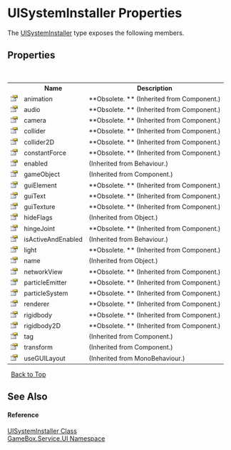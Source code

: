 # UISystemInstaller Properties
 

The <a href="a2d84f0c-75b6-826d-216d-704f58120add">UISystemInstaller</a> type exposes the following members.


## Properties
&nbsp;<table><tr><th></th><th>Name</th><th>Description</th></tr><tr><td>![Public property](media/pubproperty.gif "Public property")</td><td>animation</td><td> **Obsolete. ** (Inherited from Component.)</td></tr><tr><td>![Public property](media/pubproperty.gif "Public property")</td><td>audio</td><td> **Obsolete. ** (Inherited from Component.)</td></tr><tr><td>![Public property](media/pubproperty.gif "Public property")</td><td>camera</td><td> **Obsolete. ** (Inherited from Component.)</td></tr><tr><td>![Public property](media/pubproperty.gif "Public property")</td><td>collider</td><td> **Obsolete. ** (Inherited from Component.)</td></tr><tr><td>![Public property](media/pubproperty.gif "Public property")</td><td>collider2D</td><td> **Obsolete. ** (Inherited from Component.)</td></tr><tr><td>![Public property](media/pubproperty.gif "Public property")</td><td>constantForce</td><td> **Obsolete. ** (Inherited from Component.)</td></tr><tr><td>![Public property](media/pubproperty.gif "Public property")</td><td>enabled</td><td> (Inherited from Behaviour.)</td></tr><tr><td>![Public property](media/pubproperty.gif "Public property")</td><td>gameObject</td><td> (Inherited from Component.)</td></tr><tr><td>![Public property](media/pubproperty.gif "Public property")</td><td>guiElement</td><td> **Obsolete. ** (Inherited from Component.)</td></tr><tr><td>![Public property](media/pubproperty.gif "Public property")</td><td>guiText</td><td> **Obsolete. ** (Inherited from Component.)</td></tr><tr><td>![Public property](media/pubproperty.gif "Public property")</td><td>guiTexture</td><td> **Obsolete. ** (Inherited from Component.)</td></tr><tr><td>![Public property](media/pubproperty.gif "Public property")</td><td>hideFlags</td><td> (Inherited from Object.)</td></tr><tr><td>![Public property](media/pubproperty.gif "Public property")</td><td>hingeJoint</td><td> **Obsolete. ** (Inherited from Component.)</td></tr><tr><td>![Public property](media/pubproperty.gif "Public property")</td><td>isActiveAndEnabled</td><td> (Inherited from Behaviour.)</td></tr><tr><td>![Public property](media/pubproperty.gif "Public property")</td><td>light</td><td> **Obsolete. ** (Inherited from Component.)</td></tr><tr><td>![Public property](media/pubproperty.gif "Public property")</td><td>name</td><td> (Inherited from Object.)</td></tr><tr><td>![Public property](media/pubproperty.gif "Public property")</td><td>networkView</td><td> **Obsolete. ** (Inherited from Component.)</td></tr><tr><td>![Public property](media/pubproperty.gif "Public property")</td><td>particleEmitter</td><td> **Obsolete. ** (Inherited from Component.)</td></tr><tr><td>![Public property](media/pubproperty.gif "Public property")</td><td>particleSystem</td><td> **Obsolete. ** (Inherited from Component.)</td></tr><tr><td>![Public property](media/pubproperty.gif "Public property")</td><td>renderer</td><td> **Obsolete. ** (Inherited from Component.)</td></tr><tr><td>![Public property](media/pubproperty.gif "Public property")</td><td>rigidbody</td><td> **Obsolete. ** (Inherited from Component.)</td></tr><tr><td>![Public property](media/pubproperty.gif "Public property")</td><td>rigidbody2D</td><td> **Obsolete. ** (Inherited from Component.)</td></tr><tr><td>![Public property](media/pubproperty.gif "Public property")</td><td>tag</td><td> (Inherited from Component.)</td></tr><tr><td>![Public property](media/pubproperty.gif "Public property")</td><td>transform</td><td> (Inherited from Component.)</td></tr><tr><td>![Public property](media/pubproperty.gif "Public property")</td><td>useGUILayout</td><td> (Inherited from MonoBehaviour.)</td></tr></table>&nbsp;
<a href="#uisysteminstaller-properties">Back to Top</a>

## See Also


#### Reference
<a href="a2d84f0c-75b6-826d-216d-704f58120add">UISystemInstaller Class</a><br /><a href="6561cbd8-2bda-7a52-d42a-1887a2a36ffd">GameBox.Service.UI Namespace</a><br />